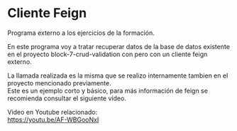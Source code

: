 # Cliente Feign

Programa externo a los ejercicios de la formación.

En este programa voy a tratar recuperar datos de la base de datos existente en el proyecto block-7-crud-validation con
pero con un cliente feign externo.

La llamada realizada es la misma que se realizo internamente tambien en el proyecto mencionado previamente.  
Este es un ejemplo corto y básico, para más información de feign se recomienda consultar el siguiente vídeo.

Video en Youtube relacionado:  
https://youtu.be/AF-WBGooNxI